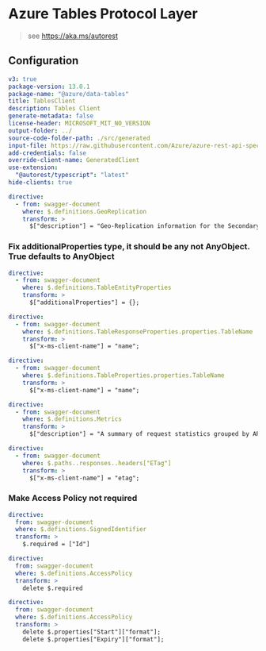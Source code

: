 # Azure Tables Protocol Layer

> see https://aka.ms/autorest

## Configuration

```yaml
v3: true
package-version: 13.0.1
package-name: "@azure/data-tables"
title: TablesClient
description: Tables Client
generate-metadata: false
license-header: MICROSOFT_MIT_NO_VERSION
output-folder: ../
source-code-folder-path: ./src/generated
input-file: https://raw.githubusercontent.com/Azure/azure-rest-api-specs/4a8cd09ab6963b6dd36088aafca81975d32ee561/specification/cosmos-db/data-plane/Microsoft.Tables/preview/2019-02-02/table.json
add-credentials: false
override-client-name: GeneratedClient
use-extension:
  "@autorest/typescript": "latest"
hide-clients: true
```

```yaml
directive:
  - from: swagger-document
    where: $.definitions.GeoReplication
    transform: >
      $["description"] = "Geo-Replication information for the Secondary Storage Service";
```

### Fix additionalProperties type, it should be any not AnyObject. True defaults to AnyObject

```yaml
directive:
  - from: swagger-document
    where: $.definitions.TableEntityProperties
    transform: >
      $["additionalProperties"] = {};
```

```yaml
directive:
  - from: swagger-document
    where: $.definitions.TableResponseProperties.properties.TableName
    transform: >
      $["x-ms-client-name"] = "name";
```

```yaml
directive:
  - from: swagger-document
    where: $.definitions.TableProperties.properties.TableName
    transform: >
      $["x-ms-client-name"] = "name";
```

```yaml
directive:
  - from: swagger-document
    where: $.definitions.Metrics
    transform: >
      $["description"] = "A summary of request statistics grouped by API";
```

```yaml
directive:
  - from: swagger-document
    where: $.paths..responses..headers["ETag"]
    transform: >
      $["x-ms-client-name"] = "etag";
```

### Make Access Policy not required

```yaml
directive:
  from: swagger-document
  where: $.definitions.SignedIdentifier
  transform: >
    $.required = ["Id"]
```

```yaml
directive:
  from: swagger-document
  where: $.definitions.AccessPolicy
  transform: >
    delete $.required
```

```yaml
directive:
  from: swagger-document
  where: $.definitions.AccessPolicy
  transform: >
    delete $.properties["Start"]["format"];
    delete $.properties["Expiry"]["format"];
```
